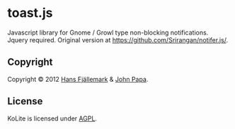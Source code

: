 # toast.js

Javascript library for Gnome / Growl type non-blocking notifications. Jquery required. Original version at https://github.com/Srirangan/notifer.js/.

## Copyright

Copyright © 2012 [Hans Fjällemark](http://twitter.com/hfjallemark) & [John Papa](http://twitter.com/John_Papa).

## License

KoLite is licensed under [AGPL](http://www.affero.org/oagf.html "Read more about the AGPL license form.").